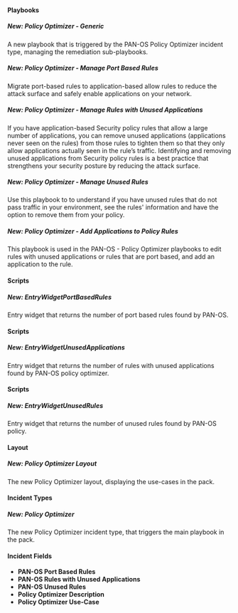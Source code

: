 #### Playbooks
##### New: Policy Optimizer - Generic
A new playbook that is triggered by the PAN-OS Policy Optimizer incident type, managing the remediation sub-playbooks.

##### New: Policy Optimizer - Manage Port Based Rules
Migrate port-based rules to application-based allow rules to reduce the attack surface and safely enable applications on your network.

##### New: Policy Optimizer - Manage Rules with Unused Applications
If you have application-based Security policy rules that allow a large number of applications, you can remove unused applications (applications never seen on the rules) from those rules to tighten them so that they only allow applications actually seen in the rule’s traffic. Identifying and removing unused applications from Security policy rules is a best practice that strengthens your security posture by reducing the attack surface.

##### New: Policy Optimizer - Manage Unused Rules
Use this playbook to to understand if you have unused rules that do not pass traffic in your environment, 
see the rules' information and have the option to remove them from your policy.

##### New: Policy Optimizer - Add Applications to Policy Rules
This playbook is used in the PAN-OS - Policy Optimizer playbooks to edit rules with unused applications or rules that are port based, and add an application to the rule.

#### Scripts
##### New: EntryWidgetPortBasedRules
Entry widget that returns the number of port based rules found by PAN-OS.

#### Scripts
##### New: EntryWidgetUnusedApplications
Entry widget that returns the number of rules with unused applications found by PAN-OS policy optimizer.
  
#### Scripts
##### New: EntryWidgetUnusedRules
Entry widget that returns the number of unused rules found by PAN-OS policy.

#### Layout
##### New: Policy Optimizer Layout
The new Policy Optimizer layout, displaying the use-cases in the pack.

#### Incident Types
##### New: Policy Optimizer
The new Policy Optimizer incident type, that triggers the main playbook in the pack.

 #### Incident Fields
- **PAN-OS Port Based Rules**
- **PAN-OS Rules with Unused Applications**
- **PAN-OS Unused Rules**
- **Policy Optimizer Description**
- **Policy Optimizer Use-Case**

